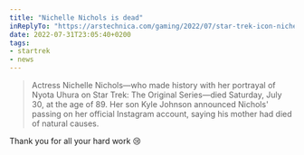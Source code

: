 ```yaml
---
title: "Nichelle Nichols is dead"
inReplyTo: "https://arstechnica.com/gaming/2022/07/star-trek-icon-nichelle-nichols-dead-at-89/"
date: 2022-07-31T23:05:40+0200
tags:
- startrek
- news
---
```

> Actress Nichelle Nichols—who made history with her portrayal of Nyota Uhura on Star Trek: The Original Series—died Saturday, July 30, at the age of 89. Her son Kyle Johnson announced Nichols' passing on her official Instagram account, saying his mother had died of natural causes.

Thank you for all your hard work 😢